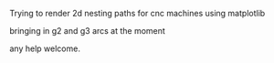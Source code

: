 Trying to render 2d nesting paths for cnc machines using matplotlib

bringing in g2 and g3 arcs at the moment 

any help welcome.

